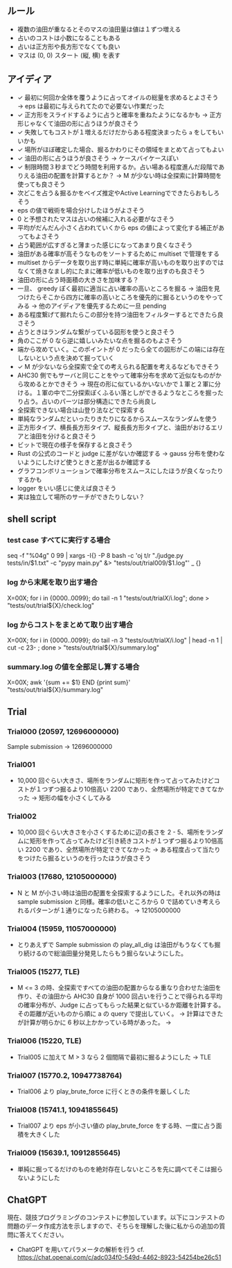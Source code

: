 ## ルール
- 複数の油田が重なるとそのマスの油田量は値は１ずつ増える
- 占いのコストは小数になることもある
- 占いは正方形や長方形でなくても良い
- マスは (0, 0) スタート (縦, 横) を表す

## アイディア
- ✓ 最初に何回か全体を覆うように占ってオイルの総量を求めるとよさそう → eps は最初に与えられてたので必要ない作業だった
- ✓ 正方形をスライドするように占うと確率を重ねたようになるかも -> 正方形じゃなくて油田の形に占うほうが良さそう
- ✓ 失敗してもコストが１増えるだけだからある程度決まったら `a` をしてもいいかも
- ✓ 場所がほぼ確定した場合、掘るかわりにその領域をまとめて占ってもよい
- ✓ 油田の形に占うほうが良さそう -> ケースバイケースぽい
- ✓ 制限時間３秒までどう時間を利用するか。占い場ある程度進んだ段階でありえる油田の配置を計算するとか？ -> M が少ない時は全探索に計算時間を使っても良さそう
- 次どこを占う＆掘るかをベイズ推定やActive Learningでできたらおもしろそう
- eps の値で戦術を場合分けしたほうがよさそう
- 0 と予想されたマスは占いの候補に入れる必要がなさそう
- 平均がだんだん小さく占われていくから eps の値によって変化する補正があってもよさそう
- 占う範囲が広すぎると薄まった感じになってあまり良くなさそう
- 油田がある確率が高そうなものをソートするために multiset で管理をする
- multiset からデータを取り出す時に単純に確率が高いものを取り出すのではなくて焼きなまし的にたまに確率が低いものを取り出すのも良さそう
- 油田の形に占う時面積の大きさを加味する？
- 一旦、 greedy ぽく最初に適当に占い確率の高いところを掘る -> 油田を見つけたらそこから四方に確率の高いところを優先的に掘るというのをやってみる -> 他のアイディアを優先するために一旦 pending
- ある程度繋げて掘れたらこの部分を持つ油田をフィルターするとできたら良さそう
- 占うときはランダムな繋がっている図形を使うと良さそう
- 角のここが 0 なら逆に嬉しいみたいな点を掘るのもよさそう
- 端から攻めていく。このポイントが 0 だったら全ての図形がこの端には存在しないという点を決めて掘っていく
- ✓ M が少ないなら全探索で全ての考えられる配置を考えるなどもできそう
- AHC30 側でもサーバと同じことをやって確率分布を求めて近似なものがから攻めるとかできそう -> 現在の形に似ているかいないかで１軍と２軍に分ける。１軍の中で二分探索ぽくふるい落としができるようなところを掘ったり占う。占いのパーツは部分構造にできたら尚良し
- 全探索できない場合は山登り法などで探索する
- 単純なランダムだといったりきたりになるからスムースなランダムを使う
- 正方形タイプ、横長長方形タイプ、縦長長方形タイプと、油田がおけるエリアと油田を分けると良さそう
- ビットで現在の様子を保存すると良さそう
- Rust の公式のコードと judge に差がないか確認する -> gauss 分布を使わないようにしたけど使うときと差が出るか確認する
- グラフコンボリューションで確率分布をスムースにしたほうが良くなったりするかも
- logger をいい感じに使えば良さそう
- 実は独立して場所のサーチができたりしない？

## shell script
### test case すべてに実行する場合
seq -f "%04g" 0 99 | xargs -I{} -P 8 bash -c 'oj t/r "./judge.py tests/in/$1.txt" -c "pypy main.py" &> "tests/out/trial009/$1.log"' _ {}

### log から末尾を取り出す場合
X=00X; for i in {0000..0099}; do tail -n 1 "tests/out/trial${X}/$i.log"; done > "tests/out/trial${X}/check.log"

### log からコストをまとめて取り出す場合
X=00X; for i in {0000..0099}; do tail -n 3 "tests/out/trial${X}/$i.log" | head -n 1 | cut -c 23- ; done > "tests/out/trial${X}/summary.log"

### summary.log の値を全部足し算する場合
X=00X; awk '{sum += $1} END {print sum}' "tests/out/trial${X}/summary.log"

## Trial
### Trial000 (20597, 12696000000)
Sample submission -> 12696000000

### Trial001
- 10,000 回ぐらい大きさ、場所をランダムに矩形を作って占ってみたけどコストが１つずつ掘るより10倍高い 2200 であり、全然場所が特定できてなかった -> 矩形の幅を小さくしてみる

### Trial002
- 10,000 回ぐらい大きさを小さくするために辺の長さを 2 - 5、場所をランダムに矩形を作って占ってみたけど引き続きコストが１つずつ掘るより10倍高い 2200 であり、全然場所が特定できてなかった -> ある程度占って当たりをつけたら掘るというのを行ったほうが良さそう

### Trial003 (17680, 12105000000)
- N と M が小さい時は油田の配置を全探索するようにした。それ以外の時は sample submission と同様。確率の低いところから 0 で詰めていき考えられるパターンが１通りになったら終わる。 -> 12105000000

### Trial004 (15959, 11057000000)
- とりあえずで Sample submission の play_all_dig は油田がもうなくても掘り続けるので総油田量分発見したらもう掘らないようにした。

### Trial005 (15277, TLE)
- M <= 3 の時、全探索ですべての油田の配置からなる重なり合わせた油田を作り、その油田から AHC30 自身が 1000 回占いを行うことで得られる平均の確率分布が、Judge に占ってもらった結果と似ているか距離を計算する。その距離が近いものから順に a の query で提出していく。 -> 計算はできたが計算が明らかに 6 秒以上かかっている時があった。 ->

### Trial006 (15220, TLE)
- Trial005 に加えて M > 3 なら 2 個間隔で最初に掘るようにした -> TLE

### Trial007 (15770.2, 10947738764)
- Trial006 より play_brute_force に行くときの条件を厳しくした

### Trial008 (15741.1, 10941855645)
- Trial007 より eps が小さい値の play_brute_force をする時、一度に占う面積を大きくした

### Trial009 (15639.1, 10912855645)
- 単純に掘ってるだけのものを絶対存在しないところを先に調べてそこは掘らないようにした

## ChatGPT
現在、競技プログラミングのコンテストに参加しています。以下にコンテストの問題のデータ作成方法を示しますので、そちらを理解した後に私からの追加の質問に答えてください。

- ChatGPT を用いてパラメータの解析を行う
cf. https://chat.openai.com/c/adc034f0-549d-4462-8923-54254be26c51
